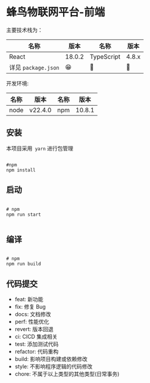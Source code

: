 # 蜂鸟物联网平台-前端

主要技术栈为：

| 名称                | 版本     | 名称        | 版本  |
|-------------------|--------| ---------- | ----- |
| React             | 18.0.2 | TypeScript | 4.8.x |
| 详见 `package.json` | 😁     | 🥰         | 🤗    |

开发环境:

| 名称 | 版本    | 名称    | 版本  |
| ---- | ------- | ------- | ----- |
| node | v22.4.0 | npm     | 10.8.1 |

## 安装

本项目采用` yarn` 进行包管理

```shell

#npm
npm install
```

## 启动

```shell

# npm
npm run start


```

## 编译

```shell

# npm
npm run build

```

## 代码提交

- feat: 新功能
- fix: 修复 Bug
- docs: 文档修改
- perf: 性能优化
- revert: 版本回退
- ci: CICD 集成相关
- test: 添加测试代码
- refactor: 代码重构
- build: 影响项目构建或依赖修改
- style: 不影响程序逻辑的代码修改
- chore: 不属于以上类型的其他类型(日常事务)